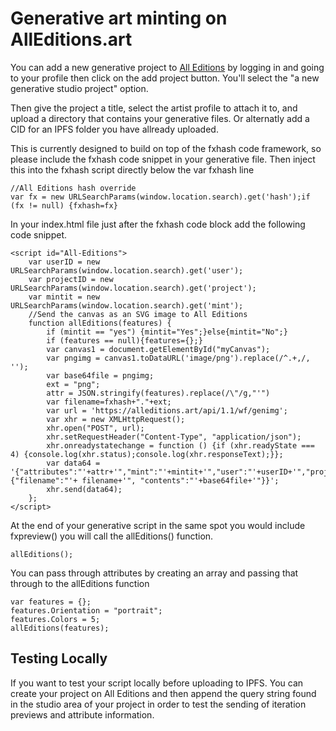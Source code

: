 # Generative art minting on AllEditions.art

You can add a new generative project to [All Editions](https://alleditions.art) by logging in and going to your profile then click on the add project button. You'll select the "a new generative studio project" option. 

Then give the project a title, select the artist profile to attach it to, and upload a directory that contains your generative files. Or alternatly add a CID for an IPFS folder you have allready uploaded.  

This is currently designed to build on top of the fxhash code framework, so please include the fxhash code snippet in your generative file. 
Then inject this into the fxhash script directly below the var fxhash line
```
//All Editions hash override
var fx = new URLSearchParams(window.location.search).get('hash');if (fx != null) {fxhash=fx} 
```

In your index.html file just after the fxhash code block add the following code snippet. 
```
<script id="All-Editions">
    var userID = new URLSearchParams(window.location.search).get('user');
    var projectID = new URLSearchParams(window.location.search).get('project');
    var mintit = new URLSearchParams(window.location.search).get('mint');
    //Send the canvas as an SVG image to All Editions
    function allEditions(features) {
        if (mintit == "yes") {mintit="Yes";}else{mintit="No";}
        if (features == null){features={};}
        var canvas1 = document.getElementById("myCanvas"); 
        var pngimg = canvas1.toDataURL('image/png').replace(/^.+,/, '');
        var base64file = pngimg;
        ext = "png";
        attr = JSON.stringify(features).replace(/\"/g,"'")
        var filename=fxhash+"."+ext;
        var url = 'https://alleditions.art/api/1.1/wf/genimg';
        var xhr = new XMLHttpRequest();
        xhr.open("POST", url);
        xhr.setRequestHeader("Content-Type", "application/json");
        xhr.onreadystatechange = function () {if (xhr.readyState === 4) {console.log(xhr.status);console.log(xhr.responseText);}};
        var data64 = '{"attributes":"'+attr+'","mint":"'+mintit+'","user":"'+userID+'","project":"'+projectID+'","hash":"'+fxhash+'","img":{"filename":"'+ filename+'", "contents":"'+base64file+'"}}';
        xhr.send(data64);     
    };
</script>
```

At the end of your generative script in the same spot you would include fxpreview() you will call the allEditions() function. 
```
allEditions(); 
```

You can pass through attributes by creating an array and passing that through to the allEditions function
```
var features = {};
features.Orientation = "portrait";
features.Colors = 5;
allEditions(features); 
```


## Testing Locally
If you want to test your script locally before uploading to IPFS. You can create your project on All Editions and then append the query string found in the studio area of your project in order to test the sending of iteration previews and attribute information.  



